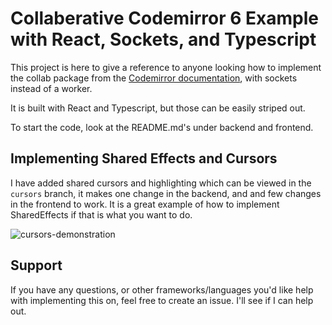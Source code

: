 # Collaberative Codemirror 6 Example with React, Sockets, and Typescript

This project is here to give a reference to anyone looking how to implement the collab package from the [Codemirror documentation](https://codemirror.net/examples/collab/), with sockets instead of a worker.

It is built with React and Typescript, but those can be easily striped out.

To start the code, look at the README.md's under backend and frontend.

## Implementing Shared Effects and Cursors
I have added shared cursors and highlighting which can be viewed in the `cursors` branch, it makes one change in the backend, and and few changes in the frontend to work. It is a great example of how to implement SharedEffects if that is what you want to do.

![cursors-demonstration](https://user-images.githubusercontent.com/75190918/212936222-0ee13f31-d8a3-4894-913a-201a90a82b20.gif)


## Support
If you have any questions, or other frameworks/languages you'd like help with implementing this on, feel free to create an issue. I'll see if I can help out.
